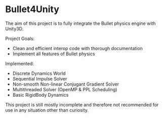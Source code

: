 # Bullet4Unity
The aim of this project is to fully integrate the Bullet physics engine with Unity3D.

Project Goals:
- Clean and efficient interop code with thorough documentation
- Implement all features of Bullet physics

Implemented:
- Discrete Dynamics World
- Sequential Impulse Solver
- Non-smooth Non-linear Conjugant Gradient Solver
- Multithreaded Solver (OpenMP & PPL Scheduling)
- Basic RigidBody Dynamics

This project is still mostly incomplete and therefore not recommended for use in any situation other than curiosity.


